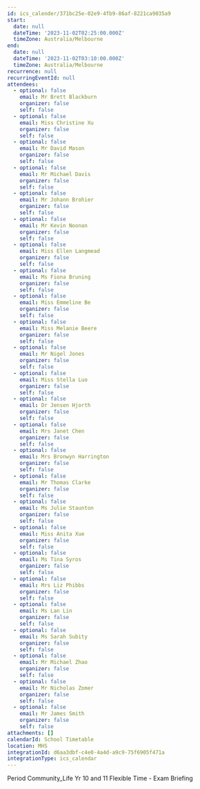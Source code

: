 ```yaml
---
id: ics_calender/371bc25e-02e9-4fb9-86af-8221ca9035a9
start:
  date: null
  dateTime: '2023-11-02T02:25:00.000Z'
  timeZone: Australia/Melbourne
end:
  date: null
  dateTime: '2023-11-02T03:10:00.000Z'
  timeZone: Australia/Melbourne
recurrence: null
recurringEventId: null
attendees:
  - optional: false
    email: Mr Brett Blackburn
    organizer: false
    self: false
  - optional: false
    email: Miss Christine Xu
    organizer: false
    self: false
  - optional: false
    email: Mr David Mason
    organizer: false
    self: false
  - optional: false
    email: Mr Michael Davis
    organizer: false
    self: false
  - optional: false
    email: Mr Johann Brohier
    organizer: false
    self: false
  - optional: false
    email: Mr Kevin Noonan
    organizer: false
    self: false
  - optional: false
    email: Miss Ellen Langmead
    organizer: false
    self: false
  - optional: false
    email: Ms Fiona Bruning
    organizer: false
    self: false
  - optional: false
    email: Miss Emmeline Be
    organizer: false
    self: false
  - optional: false
    email: Miss Melanie Beere
    organizer: false
    self: false
  - optional: false
    email: Mr Nigel Jones
    organizer: false
    self: false
  - optional: false
    email: Miss Stella Luo
    organizer: false
    self: false
  - optional: false
    email: Dr Jensen Hjorth
    organizer: false
    self: false
  - optional: false
    email: Mrs Janet Chen
    organizer: false
    self: false
  - optional: false
    email: Mrs Bronwyn Harrington
    organizer: false
    self: false
  - optional: false
    email: Mr Thomas Clarke
    organizer: false
    self: false
  - optional: false
    email: Ms Julie Staunton
    organizer: false
    self: false
  - optional: false
    email: Miss Anita Xue
    organizer: false
    self: false
  - optional: false
    email: Ms Tina Syros
    organizer: false
    self: false
  - optional: false
    email: Mrs Liz Phibbs
    organizer: false
    self: false
  - optional: false
    email: Ms Lan Lin
    organizer: false
    self: false
  - optional: false
    email: Ms Sarah Subity
    organizer: false
    self: false
  - optional: false
    email: Mr Michael Zhao
    organizer: false
    self: false
  - optional: false
    email: Mr Nicholas Zomer
    organizer: false
    self: false
  - optional: false
    email: Mr James Smith
    organizer: false
    self: false
attachments: []
calendarId: School Timetable
location: MHS
integrationId: d6aa3dbf-c4e0-4a4d-a9c9-75f6905f471a
integrationType: ics_calendar
---
```

Period Community_Life
Yr 10 and 11 Flexible Time - Exam Briefing